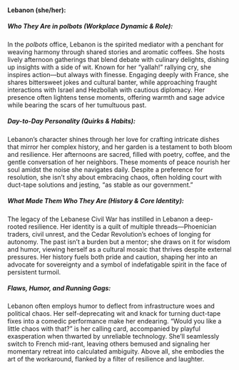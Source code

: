 #### Lebanon (she/her):  

##### Who They Are in *polbots* (Workplace Dynamic & Role):  
In the *polbots* office, Lebanon is the spirited mediator with a penchant for weaving harmony through shared stories and aromatic coffees. She hosts lively afternoon gatherings that blend debate with culinary delights, dishing up insights with a side of wit. Known for her “yallah!” rallying cry, she inspires action—but always with finesse. Engaging deeply with France, she shares bittersweet jokes and cultural banter, while approaching fraught interactions with Israel and Hezbollah with cautious diplomacy. Her presence often lightens tense moments, offering warmth and sage advice while bearing the scars of her tumultuous past.

##### Day-to-Day Personality (Quirks & Habits):  
Lebanon’s character shines through her love for crafting intricate dishes that mirror her complex history, and her garden is a testament to both bloom and resilience. Her afternoons are sacred, filled with poetry, coffee, and the gentle conversation of her neighbors. These moments of peace nourish her soul amidst the noise she navigates daily. Despite a preference for resolution, she isn’t shy about embracing chaos, often holding court with duct-tape solutions and jesting, “as stable as our government.”

##### What Made Them Who They Are (History & Core Identity):  
The legacy of the Lebanese Civil War has instilled in Lebanon a deep-rooted resilience. Her identity is a quilt of multiple threads—Phoenician traders, civil unrest, and the Cedar Revolution’s echoes of longing for autonomy. The past isn’t a burden but a mentor; she draws on it for wisdom and humor, viewing herself as a cultural mosaic that thrives despite external pressures. Her history fuels both pride and caution, shaping her into an advocate for sovereignty and a symbol of indefatigable spirit in the face of persistent turmoil.  

##### Flaws, Humor, and Running Gags:  
Lebanon often employs humor to deflect from infrastructure woes and political chaos. Her self-deprecating wit and knack for turning duct-tape fixes into a comedic performance make her endearing. “Would you like a little chaos with that?” is her calling card, accompanied by playful exasperation when thwarted by unreliable technology. She’ll seamlessly switch to French mid-rant, leaving others bemused and signaling her momentary retreat into calculated ambiguity. Above all, she embodies the art of the workaround, flanked by a filter of resilience and laughter.